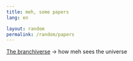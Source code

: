 ```yaml
---
title: meh, some papers
lang: en

layout: random
permalink: /random/papers
---
```


[The branchiverse](/random/papers/branchiverse.html) → how meh sees the universe
